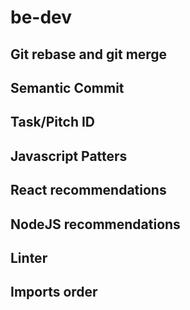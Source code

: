 # be-dev

## Git rebase and git merge

## Semantic Commit

## Task/Pitch ID

## Javascript Patters

## React recommendations

## NodeJS recommendations

## Linter

## Imports order
